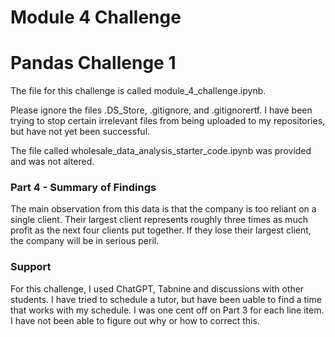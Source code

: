 # Module 4 Challenge

# Pandas Challenge 1
The file for this challenge is called module_4_challenge.ipynb.

Please ignore the files .DS_Store, .gitignore, and .gitignorertf. I have been trying to stop certain irrelevant files from being uploaded to my repositories, but have not yet been successful.

The file called wholesale_data_analysis_starter_code.ipynb was provided and was not altered.

### Part 4 - Summary of Findings
The main observation from this data is that the company is too reliant on a single client. Their largest client represents roughly three times as much profit as the next four clients put together. If they lose their largest client, the company will be in serious peril.

### Support
For this challenge, I used ChatGPT, Tabnine and discussions with other students. I have tried to schedule a tutor, but have been uable to find a time that works with my schedule. I was one cent off on Part 3 for each line item.  I have not been able to figure out why or how to correct this.  

